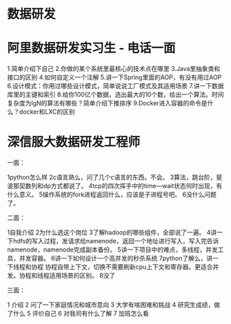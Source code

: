 # 数据研发

# 阿里数据研发实习生 - 电话一面

1.简单介绍下自己
2.你做的某个系统里最核心的技术点在哪里
3.Java里抽象类和接口的区别
4.如何自定义一个注解
5.讲一下Spring里面的AOP，有没有用过AOP
6.设计模式：你用过哪些设计模式，简单说说工厂模式及其适用场景
7.讲一下数据库里的主键和索引
8.给你100亿个数据，选出最大的10个数，给出一个算法。时间复杂度为lgN的算法有哪些？简单介绍下推排序
9.Docker进入容器的命令是什么？docker和LXC的区别


# 深信服大数据研发工程师

一面：

1python怎么样
2c语言熟么，问了几个c语言的东西。不会。
3算法，跳台阶，斐波那契数列和dp方式都说了。
4tcp的四次挥手中的time—wait状态何时出现，有什么意义。
5操作系统的fork进程返回什么，应该是子进程号吧。
6没什么问题了。


二面：

1自我介绍
2为什么选这个岗位
3了解hadoop的哪些组件，全部说了一遍。
4讲一下hdfs的写入过程，发请求给namenode，返回一个地址进行写入，写入完告诉namenode，namenode完成副本备份。
5讲一下项目中的难点，多线程，并发工具，并发容器。
6讲一下如何设计一个高并发的秒杀系统
7python了解么，讲一下线程和协程
协程自带上下文，切换不需要刷新cpu上下文和寄存器。更适合并发。协程和线程适用场景的区别。
8没了

三面：

1 介绍
2 问了一下家庭情况和城市意向
3 大学有啥困难和挑战
4 研究生成绩，做了什么
5 评价自己
6 对我司有什么了解
7 加班怎么看